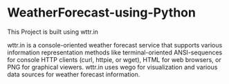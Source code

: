 # WeatherForecast-using-Python
 
This Project is built using wttr.in 

wttr.in is a console-oriented weather forecast service that supports various information representation methods like terminal-oriented ANSI-sequences for console HTTP clients (curl, httpie, or wget), HTML for web browsers, or PNG for graphical viewers.
wttr.in uses wego for visualization and various data sources for weather forecast information.
